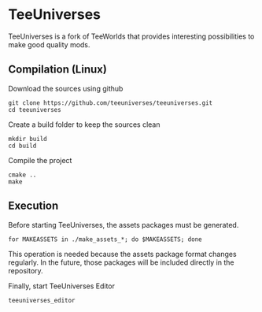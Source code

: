 TeeUniverses
=============

TeeUniverses is a fork of TeeWorlds that provides interesting possibilities to make good quality mods.

Compilation (Linux)
-------

Download the sources using github
```
git clone https://github.com/teeuniverses/teeuniverses.git
cd teeuniverses
```

Create a build folder to keep the sources clean
```
mkdir build
cd build
```

Compile the project
```
cmake ..
make
```

Execution
-------

Before starting TeeUniverses, the assets packages must be generated.
```
for MAKEASSETS in ./make_assets_*; do $MAKEASSETS; done
```
This operation is needed because the assets package format changes regularly.
In the future, those packages will be included directly in the repository.

Finally, start TeeUniverses Editor
```
teeuniverses_editor
```
